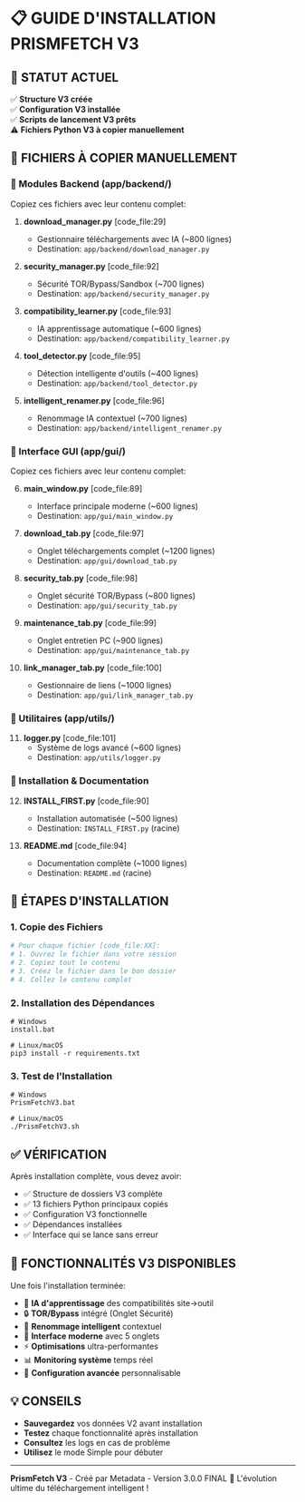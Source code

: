 # 📋 GUIDE D'INSTALLATION PRISMFETCH V3

## 🎯 STATUT ACTUEL
✅ **Structure V3 créée**  
✅ **Configuration V3 installée**  
✅ **Scripts de lancement V3 prêts**  
⚠️ **Fichiers Python V3 à copier manuellement**

## 📄 FICHIERS À COPIER MANUELLEMENT

### 🐍 Modules Backend (app/backend/)
Copiez ces fichiers avec leur contenu complet:

1. **download_manager.py** [code_file:29]
   - Gestionnaire téléchargements avec IA (~800 lignes)
   - Destination: `app/backend/download_manager.py`

2. **security_manager.py** [code_file:92]  
   - Sécurité TOR/Bypass/Sandbox (~700 lignes)
   - Destination: `app/backend/security_manager.py`

3. **compatibility_learner.py** [code_file:93]
   - IA apprentissage automatique (~600 lignes)
   - Destination: `app/backend/compatibility_learner.py`

4. **tool_detector.py** [code_file:95]
   - Détection intelligente d'outils (~400 lignes)
   - Destination: `app/backend/tool_detector.py`

5. **intelligent_renamer.py** [code_file:96]
   - Renommage IA contextuel (~700 lignes)
   - Destination: `app/backend/intelligent_renamer.py`

### 🎨 Interface GUI (app/gui/)
Copiez ces fichiers avec leur contenu complet:

6. **main_window.py** [code_file:89]
   - Interface principale moderne (~600 lignes)
   - Destination: `app/gui/main_window.py`

7. **download_tab.py** [code_file:97]
   - Onglet téléchargements complet (~1200 lignes)
   - Destination: `app/gui/download_tab.py`

8. **security_tab.py** [code_file:98]
   - Onglet sécurité TOR/Bypass (~800 lignes)
   - Destination: `app/gui/security_tab.py`

9. **maintenance_tab.py** [code_file:99]
   - Onglet entretien PC (~900 lignes)
   - Destination: `app/gui/maintenance_tab.py`

10. **link_manager_tab.py** [code_file:100]
    - Gestionnaire de liens (~1000 lignes)
    - Destination: `app/gui/link_manager_tab.py`

### 🔧 Utilitaires (app/utils/)

11. **logger.py** [code_file:101]
    - Système de logs avancé (~600 lignes)
    - Destination: `app/utils/logger.py`

### 📄 Installation & Documentation

12. **INSTALL_FIRST.py** [code_file:90]
    - Installation automatisée (~500 lignes)
    - Destination: `INSTALL_FIRST.py` (racine)

13. **README.md** [code_file:94]
    - Documentation complète (~1000 lignes)
    - Destination: `README.md` (racine)

## 🚀 ÉTAPES D'INSTALLATION

### 1. Copie des Fichiers
```bash
# Pour chaque fichier [code_file:XX]:
# 1. Ouvrez le fichier dans votre session
# 2. Copiez tout le contenu
# 3. Créez le fichier dans le bon dossier
# 4. Collez le contenu complet
```

### 2. Installation des Dépendances
```batch
# Windows
install.bat

# Linux/macOS  
pip3 install -r requirements.txt
```

### 3. Test de l'Installation
```batch
# Windows
PrismFetchV3.bat

# Linux/macOS
./PrismFetchV3.sh
```

## ✅ VÉRIFICATION

Après installation complète, vous devez avoir:

- ✅ Structure de dossiers V3 complète
- ✅ 13 fichiers Python principaux copiés
- ✅ Configuration V3 fonctionnelle
- ✅ Dépendances installées
- ✅ Interface qui se lance sans erreur

## 🎯 FONCTIONNALITÉS V3 DISPONIBLES

Une fois l'installation terminée:

- 🧠 **IA d'apprentissage** des compatibilités site→outil
- 🔒 **TOR/Bypass** intégré (Onglet Sécurité)
- 📝 **Renommage intelligent** contextuel  
- 🎨 **Interface moderne** avec 5 onglets
- ⚡ **Optimisations** ultra-performantes
- 📊 **Monitoring système** temps réel
- 🔧 **Configuration avancée** personnalisable

## 💡 CONSEILS

- **Sauvegardez** vos données V2 avant installation
- **Testez** chaque fonctionnalité après installation
- **Consultez** les logs en cas de problème
- **Utilisez** le mode Simple pour débuter

---

**PrismFetch V3** - Créé par Metadata - Version 3.0.0 FINAL
🎊 L'évolution ultime du téléchargement intelligent !
